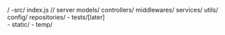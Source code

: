 /
    -src/
        index.js // server
        models/
        controllers/
        middlewares/
        services/
        utils/
        config/
        repositories/
    - tests/[later]    
    - static/
    - temp/